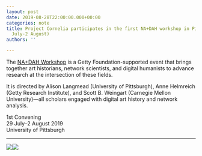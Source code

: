 ```yaml
---
layout: post
date: 2019-08-28T22:00:00.000+00:00
categories: note
title: Project Cornelia participates in the first NA+DAH workshop in Pittsburgh (29
  July-2 August)
authors: ''

---
```

The [NA+DAH Workshop](https://sites.haa.pitt.edu/na-dah/) is a Getty Foundation-supported event that brings together art historians, network scientists, and digital humanists to advance research at the intersection of these fields.

It is directed by Alison Langmead (University of Pittsburgh), Anne Helmreich (Getty Research Institute), and Scott B. Weingart (Carnegie Mellon University)—all scholars engaged with digital art history and network analysis.

1st Convening  
29 July–2 August 2019  
University of Pittsburgh

***

![](/neocornelia/uploads/IMG_E0219.JPG)![](/neocornelia/uploads/IMG_E0214.JPG)